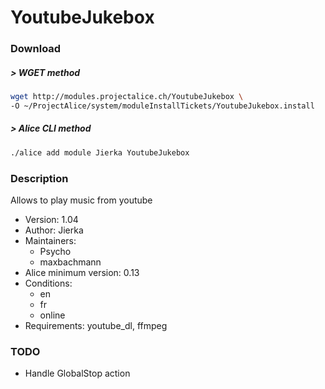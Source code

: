 # YoutubeJukebox

### Download

##### > WGET method
```bash
wget http://modules.projectalice.ch/YoutubeJukebox \
-O ~/ProjectAlice/system/moduleInstallTickets/YoutubeJukebox.install
```

##### > Alice CLI method
```bash
./alice add module Jierka YoutubeJukebox
```

### Description
Allows to play music from youtube

- Version: 1.04
- Author: Jierka
- Maintainers:
  - Psycho
  - maxbachmann
- Alice minimum version: 0.13
- Conditions:
  - en
  - fr
  - online
- Requirements: youtube_dl, ffmpeg

### TODO

- Handle GlobalStop action
